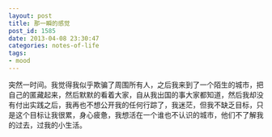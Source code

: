 ```yaml
---
layout: post
title: 那一瞬的感觉
post_id: 1585
date: 2013-04-08 23:30:47
categories: notes-of-life
tags:
- mood
---
```


突然一时间。我觉得我似乎欺骗了周围所有人，之后我来到了一个陌生的城市，把自己的匿藏起来，然后默默的看着大家，自从我出国的事大家都知道，然后我却没有付出实践之后，我再也不想公开我的任何行踪了，我迷茫，但我不缺乏目标，只是这个目标让我很累，身心疲惫，我想活在一个谁也不认识的城市，他们不了解我的过去，过我的小生活。